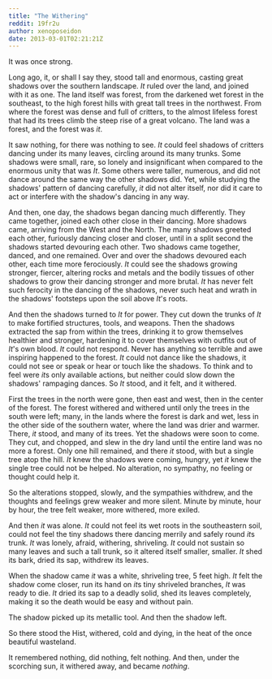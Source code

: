 ```yaml
---
title: "The Withering"
reddit: 19fr2u
author: xenoposeidon
date: 2013-03-01T02:21:21Z
---
```


It was once strong.

Long ago, it, or shall I say they, stood tall and enormous, casting great shadows over the southern landscape. *It* ruled over the land, and joined with it as one. The land itself was forest, from the darkened wet forest in the southeast, to the high forest hills with great tall trees in the northwest. From where the forest was dense and full of critters, to the almost lifeless forest that had its trees climb the steep rise of a great volcano. The land was a forest, and the forest was *it*. 

It saw nothing, for there was nothing to see. *It* could feel shadows of critters dancing under its many leaves, circling around its many trunks. Some shadows were small, rare, so lonely and insignificant when compared to the enormous unity that was *It*. Some others were taller, numerous, and did not dance around the same way the other shadows did. Yet, while studying the shadows' pattern of dancing carefully, *it* did not alter itself, nor did it care to act or interfere with the shadow's dancing in any way.

And then, one day, the shadows began dancing much differently. They came together, joined each other close in their dancing. More shadows came, arriving from the West and the North. The many shadows greeted each other, furiously dancing closer and closer, until in a split second the shadows started devouring each other. Two shadows came together, danced, and one remained. Over and over the shadows devoured each other, each time more ferociously. *It* could see the shadows growing stronger, fiercer, altering rocks and metals and the bodily tissues of other shadows to grow their dancing stronger and more brutal. *It* has never felt such ferocity in the dancing of the shadows, never such heat and wrath in the shadows' footsteps upon the soil above *It*'s roots. 

And then the shadows turned to *It* for power. They cut down the trunks of *It* to make fortified structures, tools, and weapons. Then the shadows extracted the sap from within the trees, drinking it to grow themselves healthier and stronger, hardening it to cover themselves with outfits out of *It*'s own blood. *It* could not respond. Never has anything so terrible and awe inspiring happened to the forest. *It* could not dance like the shadows, it could not see or speak or hear or touch like the shadows. To think and to feel were *it*s only available actions, but neither could slow down the shadows' rampaging dances. So *It* stood, and it felt, and it withered. 

First the trees in the north were gone, then east and west, then in the center of the forest. The forest withered and withered until only the trees in the south were left; many, in the lands where the forest is dark and wet, less in the other side of the southern water, where the land was drier and warmer. There, *it* stood, and many of its trees. Yet the shadows were soon to come. They cut, and chopped, and slew in the dry land until the entire land was no more a forest. Only one hill remained, and there *it* stood, with but a single tree atop the hill. *It* knew the shadows were coming, hungry, yet *it* knew the single tree could not be helped. No alteration, no sympathy, no feeling or thought could help it. 

So the alterations stopped, slowly, and the sympathies withdrew, and the thoughts and feelings grew weaker and more silent. Minute by minute, hour by hour, the tree felt weaker, more withered, more exiled. 

And then *it* was alone. *It* could not feel its wet roots in the southeastern soil, could not feel the tiny shadows there dancing merrily and safely round *it*s trunk. *It* was lonely, afraid, withering, shriveling. *It* could not sustain so many leaves and such a tall trunk, so it altered itself smaller, smaller. *It* shed its bark, dried its sap, withdrew its leaves. 

When the shadow came *it* was a white, shriveling tree, 5 feet high. *It* felt the shadow come closer, run its hand on *it*s tiny shriveled branches, *It* was ready to die. *It* dried its sap to a deadly solid, shed its leaves completely, making it so the death would be easy and without pain.

The shadow picked up its metallic tool. And then the shadow left.

So there stood the Hist, withered, cold and dying, in the heat of the once beautiful wasteland. 

It remembered nothing, did nothing, felt nothing. And then, under the scorching sun, it withered away, and became *nothing*.


